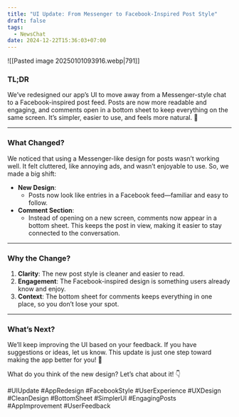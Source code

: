 ```yaml
---
title: "UI Update: From Messenger to Facebook-Inspired Post Style"
draft: false
tags:
  - NewsChat
date: 2024-12-22T15:36:03+07:00
---
```

![[Pasted image 20250101093916.webp|791]]
### TL;DR

We’ve redesigned our app’s UI to move away from a Messenger-style chat to a Facebook-inspired post feed. Posts are now more readable and engaging, and comments open in a bottom sheet to keep everything on the same screen. It’s simpler, easier to use, and feels more natural. 🎉

---

### What Changed?

We noticed that using a Messenger-like design for posts wasn’t working well. It felt cluttered, like annoying ads, and wasn’t enjoyable to use. So, we made a big shift:

- **New Design**: 
	- Posts now look like entries in a Facebook feed—familiar and easy to follow.
- **Comment Section**: 
	- Instead of opening on a new screen, comments now appear in a bottom sheet. This keeps the post in view, making it easier to stay connected to the conversation.

---

### Why the Change?

1. **Clarity**: The new post style is cleaner and easier to read.
2. **Engagement**: The Facebook-inspired design is something users already know and enjoy.
3. **Context**: The bottom sheet for comments keeps everything in one place, so you don’t lose your spot.

---

### What’s Next?

We’ll keep improving the UI based on your feedback. If you have suggestions or ideas, let us know. This update is just one step toward making the app better for you! 🚀

What do you think of the new design? Let’s chat about it! 👇

#UIUpdate #AppRedesign #FacebookStyle #UserExperience #UXDesign #CleanDesign #BottomSheet #SimplerUI #EngagingPosts #AppImprovement #UserFeedback